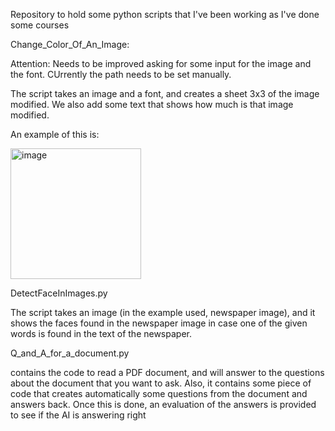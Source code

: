 Repository to hold some python scripts that I've been working as I've done some courses 

Change_Color_Of_An_Image:

Attention: Needs to be improved asking for some input for the image and the font. CUrrently the path needs to be set manually.

The script takes an image and a font, and creates a sheet 3x3 of the image modified. We also add some text that shows how much is that image modified.

An example of this is:

<img width="209" alt="image" src="https://github.com/jaumeVallsBota/Python_scripts/assets/150121531/c1d1e9b1-7994-408e-a22e-7b77c7422d72">


DetectFaceInImages.py

The script takes an image (in the example used, newspaper image), and it shows the faces found in the newspaper image in case one of the given words is found in the text of the newspaper.

Q_and_A_for_a_document.py

contains the code to read a PDF document, and will answer to the questions about the document that you want to ask. Also, it contains some piece of code that creates automatically some questions from the document and answers back. Once this is done, an evaluation of the answers is provided to see if the AI is answering right
